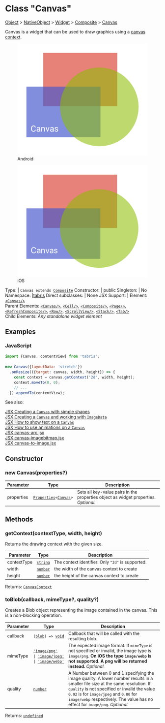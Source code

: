 ---
---
# Class "Canvas"

<a href="https://developer.mozilla.org/en-US/docs/Web/JavaScript/Reference/Global_Objects/Object" title="View &quot;Object&quot; on MDN">Object</a> > <a href="NativeObject.html" title="NativeObject Class Reference">NativeObject</a> > <a href="Widget.html" title="Widget Class Reference">Widget</a> > <a href="Composite.html" title="Composite Class Reference">Composite</a> > <a href="#" >Canvas</a>

Canvas is a widget that can be used to draw graphics using a [canvas context](./CanvasContext.md).


<div class="tabris-image"><figure><div><img srcset="img/android/Canvas.png 2x" src="img/android/Canvas.png" alt="Canvas on Android"/></div><figcaption>Android</figcaption></figure><figure><div><img srcset="img/ios/Canvas.png 2x" src="img/ios/Canvas.png" alt="Canvas on iOS"/></div><figcaption>iOS</figcaption></figure></div>

Type: | <code style="white-space: nowrap">Canvas extends <a href="Composite.html" title="Composite Class Reference">Composite</a></code>
Constructor: | public
Singleton: | No
Namespace: |<a href="../modules.html#startup" >tabris</a>
Direct subclasses: | None
JSX Support: | Element: <code style="white-space: nowrap"><a href="#" >&lt;Canvas/&gt;</a></code><br/>Parent Elements: <code style="white-space: nowrap"><a href="#" >&lt;Canvas/&gt;</a></code>, <code style="white-space: nowrap"><a href="Cell.html" title="Cell Class Reference">&lt;Cell/&gt;</a></code>, <code style="white-space: nowrap"><a href="Composite.html" title="Composite Class Reference">&lt;Composite/&gt;</a></code>, <code style="white-space: nowrap"><a href="Page.html" title="Page Class Reference">&lt;Page/&gt;</a></code>, <code style="white-space: nowrap"><a href="RefreshComposite.html" title="RefreshComposite Class Reference">&lt;RefreshComposite/&gt;</a></code>, <code style="white-space: nowrap"><a href="Row.html" title="Row Class Reference">&lt;Row/&gt;</a></code>, <code style="white-space: nowrap"><a href="ScrollView.html" title="ScrollView Class Reference">&lt;ScrollView/&gt;</a></code>, <code style="white-space: nowrap"><a href="Stack.html" title="Stack Class Reference">&lt;Stack/&gt;</a></code>, <code style="white-space: nowrap"><a href="Tab.html" title="Tab Class Reference">&lt;Tab/&gt;</a></code><br/>Child Elements: *Any standalone widget element*<br/>

## Examples
### JavaScript


```js
import {Canvas, contentView} from 'tabris';

new Canvas({layoutData: 'stretch'})
  .onResize(({target: canvas, width, height}) => {
    const context = canvas.getContext('2d', width, height);
    context.moveTo(0, 0);
    // ...
  }).appendTo(contentView);
```


See also:
  
[<span class='language jsx'>JSX</span> Creating a `Canvas` with simple shapes](https://playground.tabris.com/?gitref=v3.6.1&snippet=canvas-shapes.jsx)  
[<span class='language jsx'>JSX</span> Creating a `Canvas` and working with `ImageData`](https://playground.tabris.com/?gitref=v3.6.1&snippet=canvas-imagedata.jsx)  
[<span class='language jsx'>JSX</span> How to show text on a `Canvas`](https://playground.tabris.com/?gitref=v3.6.1&snippet=canvas-text.jsx)  
[<span class='language jsx'>JSX</span> How to use animations on a `Canvas`](https://playground.tabris.com/?gitref=v3.6.1&snippet=canvas-animation.jsx)  
[<span class='language jsx'>JSX</span> canvas-arc.jsx](https://playground.tabris.com/?gitref=v3.6.1&snippet=canvas-arc.jsx)  
[<span class='language jsx'>JSX</span> canvas-imagebitmap.jsx](https://playground.tabris.com/?gitref=v3.6.1&snippet=canvas-imagebitmap.jsx)  
[<span class='language jsx'>JSX</span> canvas-to-image.jsx](https://playground.tabris.com/?gitref=v3.6.1&snippet=canvas-to-image.jsx)

## Constructor

### new Canvas(properties?)

Parameter|Type|Description
-|-|-
properties | <code style="white-space: nowrap"><a href="../types.html#propertieswidget" title="Properties&lt;Widget&gt;">Properties</a>&lt;<a href="#" >Canvas</a>&gt;</code> | Sets all key-value pairs in the properties object as widget properties. *Optional.*

## Methods

### getContext(contextType, width, height)



Returns the drawing context with the given size.


Parameter|Type|Description
-|-|-
contextType | <code style="white-space: nowrap"><a href="https://developer.mozilla.org/en-US/docs/Web/JavaScript/Data_structures#String_type" title="View &quot;string&quot; on MDN">string</a></code> | The context identifier. Only `"2d"` is supported.
width | <code style="white-space: nowrap"><a href="https://developer.mozilla.org/en-US/docs/Web/JavaScript/Data_structures#Number_type" title="View &quot;number&quot; on MDN">number</a></code> | the width of the canvas context to create
height | <code style="white-space: nowrap"><a href="https://developer.mozilla.org/en-US/docs/Web/JavaScript/Data_structures#Number_type" title="View &quot;number&quot; on MDN">number</a></code> | the height of the canvas context to create


Returns: <code style="white-space: nowrap"><a href="CanvasContext.html" title="CanvasContext Class Reference">CanvasContext</a></code>

### toBlob(callback, mimeType?, quality?)



Creates a Blob object representing the image contained in the canvas. This is a non-blocking operation.


Parameter|Type|Description
-|-|-
callback | <code style="white-space: nowrap">(<a href="Blob.html" title="Blob Class Reference">blob</a>) => <a href="https://developer.mozilla.org/en-US/docs/Web/JavaScript/Data_structures#Undefined_type" title="View &quot;undefined&quot; on MDN">void</a></code> | Callback that will be called with the resulting blob.
mimeType | <code style="white-space: nowrap"><a href="https://developer.mozilla.org/en-US/docs/Web/JavaScript/Data_structures#String_type" title="View &quot;string&quot; on MDN">'image/png'</a><br/>&#124; <a href="https://developer.mozilla.org/en-US/docs/Web/JavaScript/Data_structures#String_type" title="View &quot;string&quot; on MDN">'image/jpeg'</a><br/>&#124; <a href="https://developer.mozilla.org/en-US/docs/Web/JavaScript/Data_structures#String_type" title="View &quot;string&quot; on MDN">'image/webp'</a></code> | The expected image format. If `mimeType` is not specified or invalid, the image type is `image/png`. **On iOS the type `image/webp` is not supported. A png will be returned instead.** *Optional.*
quality | <code style="white-space: nowrap"><a href="https://developer.mozilla.org/en-US/docs/Web/JavaScript/Data_structures#Number_type" title="View &quot;number&quot; on MDN">number</a></code> | A Number between 0 and 1 specifying the image quality. A lower number results in a smaller file size at the same resolution. If `quality` is not specified or invalid the value `0.92` is for `image/jpeg` and  `0.80` for `image/webp` respectively. The value has no effect for `image/png`. *Optional.*


Returns: <code style="white-space: nowrap"><a href="https://developer.mozilla.org/en-US/docs/Web/JavaScript/Data_structures#Undefined_type" title="View &quot;undefined&quot; on MDN">undefined</a></code>

